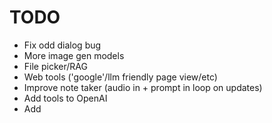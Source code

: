 # TODO

* Fix odd dialog bug
* More image gen models
* File picker/RAG
* Web tools ('google'/llm friendly page view/etc)
* Improve note taker (audio in + prompt in loop on updates) 
* Add tools to OpenAI
* Add 
